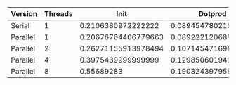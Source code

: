 | Version  | Threads |         Init        |       Dotprod       |         User        |         Sys         |       Elapsed       |      Speedup       |      Efficiency     |
|----------|---------|---------------------|---------------------|---------------------|---------------------|---------------------|--------------------|---------------------|
|  Serial  |    1    |  0.2106380972222222 |  0.0894547802197802 | 0.18397115384615387 | 0.13303061224489798 |  0.3166741573033708 |        1.0         |         1.0         |
| Parallel |    1    | 0.20676764406779663 | 0.08922212068965518 |  0.1789393939393939 | 0.13502970297029707 |  0.3122377049180328 | 1.014208573517739  |  1.014208573517739  |
| Parallel |    2    | 0.26271155913978494 |  0.1071454716981132 | 0.23628999999999997 |  0.1717173913043478 |  0.2069292929292929 | 1.5303495837661676 |  0.7651747918830838 |
| Parallel |    4    |  0.3975439999999999 | 0.12985060194174755 | 0.39305940594059413 |  0.2398761904761905 | 0.15922105263157893 | 1.988896267606785  | 0.49722406690169624 |
| Parallel |    8    |      0.55689283     |  0.1903243979591837 |  0.6092924528301887 |       0.355125      | 0.12738888888888886 | 2.4858852295947123 | 0.31073565369933903 |